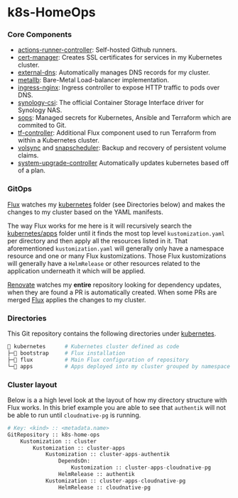 # k8s-HomeOps

### Core Components

- [actions-runner-controller](https://github.com/actions/actions-runner-controller): Self-hosted Github runners.
- [cert-manager](https://cert-manager.io/docs/): Creates SSL certificates for services in my Kubernetes cluster.
- [external-dns](https://github.com/kubernetes-sigs/external-dns): Automatically manages DNS records for my cluster.
- [metallb](https://metallb.universe.tf/): Bare-Metal Load-balancer
implementation.
- [ingress-nginx](https://github.com/kubernetes/ingress-nginx/): Ingress controller to expose HTTP traffic to pods over DNS.
- [synology-csi](https://github.com/SynologyOpenSource/synology-csi): The official Container Storage Interface driver for Synology NAS.
- [sops](https://toolkit.fluxcd.io/guides/mozilla-sops/): Managed secrets for Kubernetes, Ansible and Terraform which are commited to Git.
- [tf-controller](https://github.com/weaveworks/tf-controller): Additional Flux component used to run Terraform from within a Kubernetes cluster.
- [volsync](https://github.com/backube/volsync) and [snapscheduler](https://github.com/backube/snapscheduler): Backup and recovery of persistent volume claims.
- [system-upgrade-controller](https://github.com/rancher/system-upgrade-controller) Automatically updates kubernetes based off of a plan.

### GitOps

[Flux](https://github.com/fluxcd/flux2) watches my [kubernetes](./kubernetes/) folder (see Directories below) and makes the changes to my cluster based on the YAML manifests.

The way Flux works for me here is it will recursively search the [kubernetes/apps](./kubernetes/apps) folder until it finds the most top level `kustomization.yaml` per directory and then apply all the resources listed in it. That aforementioned `kustomization.yaml` will generally only have a namespace resource and one or many Flux kustomizations. Those Flux kustomizations will generally have a `HelmRelease` or other resources related to the application underneath it which will be applied.

[Renovate](https://github.com/renovatebot/renovate) watches my **entire** repository looking for dependency updates, when they are found a PR is automatically created. When some PRs are merged [Flux](https://github.com/fluxcd/flux2) applies the changes to my cluster.

### Directories

This Git repository contains the following directories under [kubernetes](./kubernetes/).

```sh
📁 kubernetes      # Kubernetes cluster defined as code
├─📁 bootstrap     # Flux installation
├─📁 flux          # Main Flux configuration of repository
└─📁 apps          # Apps deployed into my cluster grouped by namespace (see below)
```

### Cluster layout

Below is a a high level look at the layout of how my directory structure with Flux works. In this brief example you are able to see that `authentik` will not be able to run until `cloudnative-pg` is running. 

```python
# Key: <kind> :: <metadata.name>
GitRepository :: k8s-home-ops
    Kustomization :: cluster
        Kustomization :: cluster-apps
            Kustomization :: cluster-apps-authentik
                DependsOn:
                    Kustomization :: cluster-apps-cloudnative-pg
                HelmRelease :: authentik
            Kustomization :: cluster-apps-cloudnative-pg
                HelmRelease :: cloudnative-pg
```
